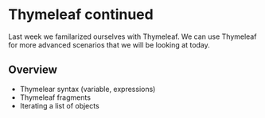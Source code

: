 # Thymeleaf continued

Last week we familarized ourselves with Thymeleaf. We can use Thymeleaf for more advanced scenarios that we will be looking at today.



## Overview

- Thymelear syntax (variable, expressions)
- Thymeleaf fragments
- Iterating a list of objects





